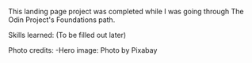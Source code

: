 This landing page project was completed while I was going through The Odin Project's Foundations path.

Skills learned: (To be filled out later)

Photo credits:
-Hero image: Photo by Pixabay